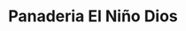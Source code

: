 ---
title: "Panaderia El Niño Dios"
url: /san-jose-guayabal/panaderia-el-nino-dios/
shop: Bäckerei
---